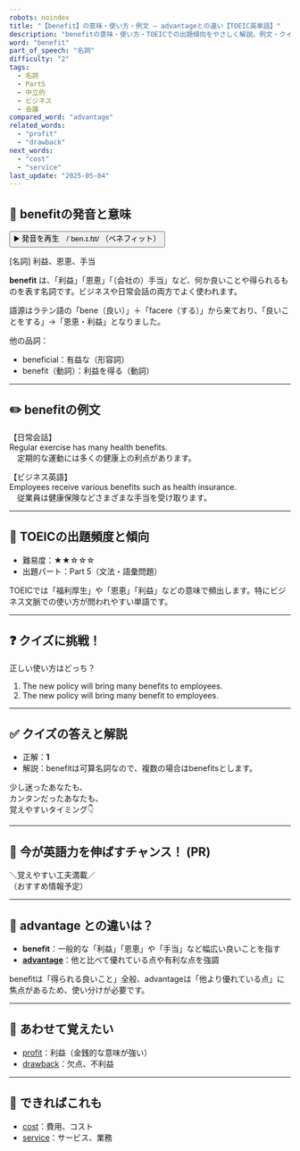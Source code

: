 ```yaml
---
robots: noindex
title: "【benefit】の意味・使い方・例文 ― advantageとの違い【TOEIC英単語】"
description: "benefitの意味・使い方・TOEICでの出題傾向をやさしく解説。例文・クイズ付きでadvantageとの違いもわかりやすく学べます。"
word: "benefit"
part_of_speech: "名詞"
difficulty: "2"
tags:
  - 名詞
  - Part5
  - 中立的
  - ビジネス
  - 会議
compared_word: "advantage"
related_words:
  - "profit"
  - "drawback"
next_words:
  - "cost"
  - "service"
last_update: "2025-05-04"
---
```


## 🔰 benefitの発音と意味

<button class="play-audio" onclick="playTTS('benefit')">
  <span class="play-audio-main">
    ▶️ 発音を再生　/ˈben.ɪ.fɪt/
  </span>
  <span class="play-audio-sub">
    （ベネフィット）
  </span>
</button>

[名詞] 利益、恩恵、手当

**benefit** は、「利益」「恩恵」「（会社の）手当」など、何か良いことや得られるものを表す名詞です。ビジネスや日常会話の両方でよく使われます。

語源はラテン語の「bene（良い）」＋「facere（する）」から来ており、「良いことをする」→「恩恵・利益」となりました。

他の品詞：  
- beneficial：有益な（形容詞）
- benefit（動詞）：利益を得る（動詞）

---

## ✏️ benefitの例文

【日常会話】  
Regular exercise has many health benefits.  
　定期的な運動には多くの健康上の利点があります。

【ビジネス英語】  
Employees receive various benefits such as health insurance.  
　従業員は健康保険などさまざまな手当を受け取ります。

---

## 🎯 TOEICの出題頻度と傾向

- 難易度：★★☆☆☆
- 出題パート：Part 5（文法・語彙問題）

TOEICでは「福利厚生」や「恩恵」「利益」などの意味で頻出します。特にビジネス文脈での使い方が問われやすい単語です。

---

## ❓ クイズに挑戦！

正しい使い方はどっち？

1. The new policy will bring many benefits to employees.  
2. The new policy will bring many benefit to employees.

---

## ✅ クイズの答えと解説

- 正解：**1**
- 解説：benefitは可算名詞なので、複数の場合はbenefitsとします。

少し迷ったあなたも、  
カンタンだったあなたも、  
覚えやすいタイミング👇️

---

## 🚀 今が英語力を伸ばすチャンス！ (PR)

<div class="info-center">
＼覚えやすい工夫満載／<br>  
（おすすめ情報予定）
</div>

---

## 🤔  advantage との違いは？

- **benefit**：一般的な「利益」「恩恵」や「手当」など幅広い良いことを指す
- **[advantage](/advantage)**：他と比べて優れている点や有利な点を強調

benefitは「得られる良いこと」全般、advantageは「他より優れている点」に焦点があるため、使い分けが必要です。

---

## 🧩 あわせて覚えたい

- [profit](/profit)：利益（金銭的な意味が強い）
- [drawback](/drawback)：欠点、不利益

---

## 📖 できればこれも

- [cost](/cost)：費用、コスト
- [service](/service)：サービス、業務

<!-- cvid: aid31_bid29 -->
